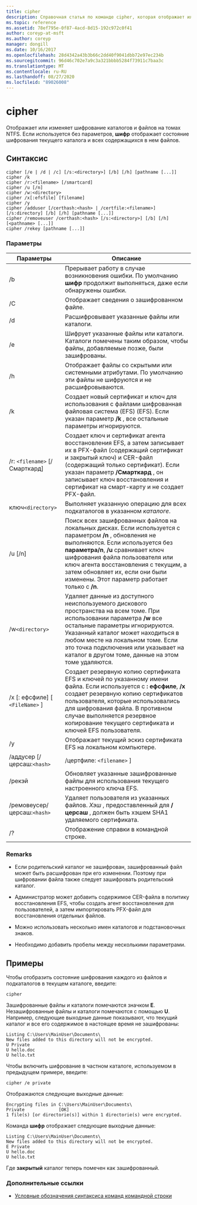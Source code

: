 ```yaml
---
title: cipher
description: Справочная статья по команде cipher, которая отображает или изменяет шифрование каталогов и файлов на томах NTFS.
ms.topic: reference
ms.assetid: 78ef795e-0f87-4acd-8d15-192c972c0f41
author: coreyp-at-msft
ms.author: coreyp
manager: dongill
ms.date: 10/16/2017
ms.openlocfilehash: 28d4342a43b3b66c2dd40f9041dbb72e97ec234b
ms.sourcegitcommit: 96d46c702e7a9c3a321bbbb5284f73911c7baa3c
ms.translationtype: MT
ms.contentlocale: ru-RU
ms.lasthandoff: 08/27/2020
ms.locfileid: "89026008"
---
```

# <a name="cipher"></a>cipher

Отображает или изменяет шифрование каталогов и файлов на томах NTFS. Если используется без параметров, **шифр** отображает состояние шифрования текущего каталога и всех содержащихся в нем файлов.

## <a name="syntax"></a>Синтаксис

```
cipher [/e | /d | /c] [/s:<directory>] [/b] [/h] [pathname [...]]
cipher /k
cipher /r:<filename> [/smartcard]
cipher /u [/n]
cipher /w:<directory>
cipher /x[:efsfile] [filename]
cipher /y
cipher /adduser [/certhash:<hash> | /certfile:<filename>] [/s:directory] [/b] [/h] [pathname [...]]
cipher /removeuser /certhash:<hash> [/s:<directory>] [/b] [/h] [<pathname> [...]]
cipher /rekey [pathname [...]]
```

### <a name="parameters"></a>Параметры

| Параметры | Описание |
| ---------- | ----------- |
| /b | Прерывает работу в случае возникновения ошибки. По умолчанию **шифр** продолжит выполняться, даже если обнаружены ошибки. |
| /C | Отображает сведения о зашифрованном файле. |
| /d | Расшифровывает указанные файлы или каталоги. |
| /e | Шифрует указанные файлы или каталоги. Каталоги помечены таким образом, чтобы файлы, добавляемые позже, были зашифрованы. |
| /h | Отображает файлы со скрытыми или системными атрибутами. По умолчанию эти файлы не шифруются и не расшифровываются. |
| /k | Создает новый сертификат и ключ для использования с файлами шифрованная файловая система (EFS) (EFS). Если указан параметр **/k** , все остальные параметры игнорируются. |
| /r: `<filename>` [/Смарткард] | Создает ключ и сертификат агента восстановления EFS, а затем записывает их в PFX-файл (содержащий сертификат и закрытый ключ) и CER-файл (содержащий только сертификат). Если указан параметр **/Смарткард** , он записывает ключ восстановления и сертификат на смарт-карту и не создает PFX-файл. |
| ключ`<directory>` | Выполняет указанную операцию для всех подкаталогов в указанном *каталоге*. |
| /u [/n] |  Поиск всех зашифрованных файлов на локальных дисках. Если используется с параметром **/n** , обновления не выполняются. Если используется без **параметра/n**, **/u** сравнивает ключ шифрования файла пользователя или ключ агента восстановления с текущим, а затем обновляет их, если они были изменены. Этот параметр работает только с **/n**. |
| /w`<directory>` | Удаляет данные из доступного неиспользуемого дискового пространства на всем томе. При использовании параметра **/w** все остальные параметры игнорируются. Указанный каталог может находиться в любом месте на локальном томе. Если это точка подключения или указывает на каталог в другом томе, данные на этом томе удаляются. |
| /x [: ефсфиле] [ `<FileName>` ] | Создает резервную копию сертификата EFS и ключей по указанному имени файла. Если используется с **: ефсфиле**, **/x** создает резервную копию сертификатов пользователя, которые использовались для шифрования файла. В противном случае выполняется резервное копирование текущего сертификата и ключей EFS пользователя. |
| /y | Отображает текущий эскиз сертификата EFS на локальном компьютере. |
| /аддусер [/церсаш:`<hash>` | /цертфиле: `<filename>` ] |
| /рекэй | Обновляет указанные зашифрованные файлы для использования текущего настроенного ключа EFS. |
| /ремовеусер/церсаш:`<hash>` | Удаляет пользователя из указанных файлов. *Хэш* , предоставленный для **/церсаш** , должен быть хэшем SHA1 удаляемого сертификата. |
| /? | Отображение справки в командной строке. |

### <a name="remarks"></a>Remarks

- Если родительский каталог не зашифрован, зашифрованный файл может быть расшифрован при его изменении. Поэтому при шифровании файла также следует зашифровать родительский каталог.

- Администратор может добавить содержимое CER-файла в политику восстановления EFS, чтобы создать агент восстановления для пользователей, а затем импортировать PFX-файл для восстановления отдельных файлов.

- Можно использовать несколько имен каталогов и подстановочных знаков.

- Необходимо добавить пробелы между несколькими параметрами.

## <a name="examples"></a>Примеры

Чтобы отобразить состояние шифрования каждого из файлов и подкаталогов в текущем каталоге, введите:

```
cipher
```

Зашифрованные файлы и каталоги помечаются значком **E**. Незашифрованные файлы и каталоги помечаются с помощью **U**. Например, следующие выходные данные показывают, что текущий каталог и все его содержимое в настоящее время не зашифрованы:

```
Listing C:\Users\MainUser\Documents\
New files added to this directory will not be encrypted.
U Private
U hello.doc
U hello.txt
```

Чтобы включить шифрование в частном каталоге, используемом в предыдущем примере, введите:

```
cipher /e private
```

Отображаются следующие выходные данные:

```
Encrypting files in C:\Users\MainUser\Documents\
Private             [OK]
1 file(s) [or directorie(s)] within 1 directorie(s) were encrypted.
```

Команда **шифр** отображает следующие выходные данные:

```
Listing C:\Users\MainUser\Documents\
New files added to this directory will not be encrypted.
E Private
U hello.doc
U hello.txt
```

Где **закрытый** каталог теперь помечен как зашифрованный.

### <a name="additional-references"></a>Дополнительные ссылки

- [Условные обозначения синтаксиса команд командной строки](command-line-syntax-key.md)
